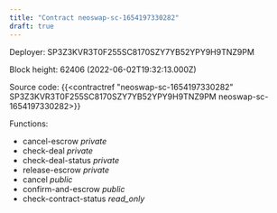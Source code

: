 ```yaml
---
title: "Contract neoswap-sc-1654197330282"
draft: true
---
```

Deployer: SP3Z3KVR3T0F255SC8170SZY7YB52YPY9H9TNZ9PM


 



Block height: 62406 (2022-06-02T19:32:13.000Z)

Source code: {{<contractref "neoswap-sc-1654197330282" SP3Z3KVR3T0F255SC8170SZY7YB52YPY9H9TNZ9PM neoswap-sc-1654197330282>}}

Functions:

* cancel-escrow _private_
* check-deal _private_
* check-deal-status _private_
* release-escrow _private_
* cancel _public_
* confirm-and-escrow _public_
* check-contract-status _read_only_
